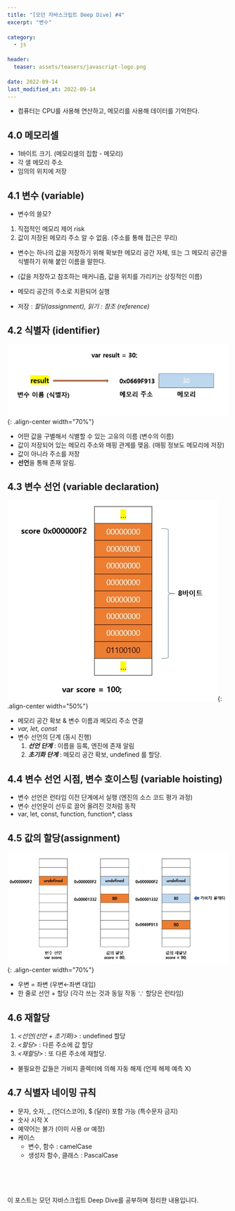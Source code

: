 ```yaml
---
title: "[모던 자바스크립트 Deep Dive] #4"
excerpt: "변수"

category:
  - js

header:
  teaser: assets/teasers/javascript-logo.png

date: 2022-09-14
last_modified_at: 2022-09-14
---
```


- 컴퓨터는 CPU를 사용해 연산하고, 메모리를 사용해 데이터를 기억한다.

## 4.0 메모리셀

- 1바이트 크기. (메모리셀의 집합 - 메모리)
- 각 샐 메모리 주소
- 임의의 위치에 저장

## 4.1 변수 (variable)

- 변수의 쓸모?

1. 직접적인 메모리 제어 risk
2. 값이 저장된 메모리 주소 알 수 없음. (주소를 통해 접근은 무리)

- 변수는 하나의 값을 저장하기 위해 확보한 메모리 공간 자체, 또는 그 메모리 공간을 식별하기 위해 붙인 이름을 말한다.
- (값을 저장하고 참조하는 매커니즘, 값을 위치를 가리키는 상징적인 이름)
- 메모리 공간의 주소로 치환되어 실행

- 저장 : _할당(assignment), 읽기 : 참조 (reference)_

## 4.2 식별자 (identifier)

![Untitled](/assets/images/4-1.png){: .align-center width="70%"}

- 어떤 값을 구별해서 식별할 수 있는 고유의 이름 (변수의 이름)
- 값이 저장되어 있는 메모리 주소와 매핑 관계를 맺음. (매핑 정보도 메모리에 저장)
- 값이 아니라 주소를 저장
- **선언**을 통해 존재 알림.

## 4.3 변수 선언 (variable declaration)

![Untitled](/assets/images/4-2.png){: .align-center width="50%"}

- 메모리 공간 확보 & 변수 이름과 메모리 주소 연결
- _var, let, const_
- 변수 선언의 단계 (동시 진행)
  1. **_선언 단계_** : 이름을 등록, 엔진에 존재 알림
  2. **_초기화 단계_** : 메모리 공간 확보, undefined 를 할당.

## 4.4 변수 선언 시점, 변수 호이스팅 (variable hoisting)

- 변수 선언은 런타임 이전 단계에서 실행 (엔진의 소스 코드 평가 과정)
- 변수 선언문이 선두로 끌어 올려진 것처럼 동작
- var, let, const, function, function\*, class

## 4.5 값의 할당(assignment)

![Untitled](/assets/images/4-3.png){: .align-center width="70%"}

- 우변 = 좌변 (우변←좌변 대입)
- 한 줄로 선언 + 할당 (각각 쓰는 것과 동일 작동 ∵ 할당은 런타임)

## 4.6 재할당

1. _<선언(선언 + 초기화)>_ : undefined 할당
2. _<할당>_ : 다른 주소에 값 할당
3. _<재할당>_ : 또 다른 주소에 재할당.

- 불필요한 값들은 가비지 콜렉터에 의해 자동 해제 (언제 해제 예측 X)

## 4.7 식별자 네이밍 규칙

- 문자, 숫자, \_ (언더스코어), $ (달러) 포함 가능 (특수문자 금지)
- 숫사 시작 X
- 예약어는 불가 (이미 사용 or 예정)
- 케이스
  - 변수, 함수 : camelCase
  - 생성자 함수, 클래스 : PascalCase

<br><br><br><br>
이 포스트는 모던 자바스크립트 Deep Dive를 공부하며 정리한 내용입니다.
